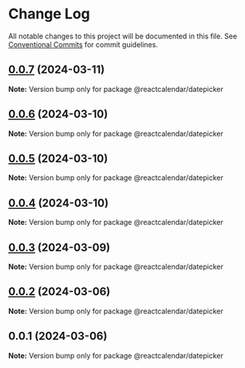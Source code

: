 # Change Log

All notable changes to this project will be documented in this file.
See [Conventional Commits](https://conventionalcommits.org) for commit guidelines.

## [0.0.7](https://github.com/ahmedalatawi/calendar/compare/@reactcalendar/datepicker@0.0.6...@reactcalendar/datepicker@0.0.7) (2024-03-11)

**Note:** Version bump only for package @reactcalendar/datepicker





## [0.0.6](https://github.com/ahmedalatawi/calendar/compare/@reactcalendar/datepicker@0.0.5...@reactcalendar/datepicker@0.0.6) (2024-03-10)

**Note:** Version bump only for package @reactcalendar/datepicker





## [0.0.5](https://github.com/ahmedalatawi/calendar/compare/@reactcalendar/datepicker@0.0.4...@reactcalendar/datepicker@0.0.5) (2024-03-10)

**Note:** Version bump only for package @reactcalendar/datepicker





## [0.0.4](https://github.com/ahmedalatawi/calendar/compare/@reactcalendar/datepicker@0.0.3...@reactcalendar/datepicker@0.0.4) (2024-03-10)

**Note:** Version bump only for package @reactcalendar/datepicker





## [0.0.3](https://github.com/ahmedalatawi/calendar/compare/@reactcalendar/datepicker@0.0.2...@reactcalendar/datepicker@0.0.3) (2024-03-09)

**Note:** Version bump only for package @reactcalendar/datepicker





## [0.0.2](https://github.com/ahmedalatawi/calendar/compare/@reactcalendar/datepicker@0.0.1...@reactcalendar/datepicker@0.0.2) (2024-03-06)

**Note:** Version bump only for package @reactcalendar/datepicker





## 0.0.1 (2024-03-06)

**Note:** Version bump only for package @reactcalendar/datepicker
